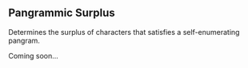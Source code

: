 ## Pangrammic Surplus

Determines the surplus of characters that satisfies a self-enumerating pangram.

Coming soon...
